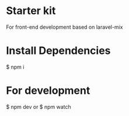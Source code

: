 # Starter kit 
For front-end development based on laravel-mix

# Install Dependencies

$ npm i

# For development

$ npm dev
or
$ npm watch
